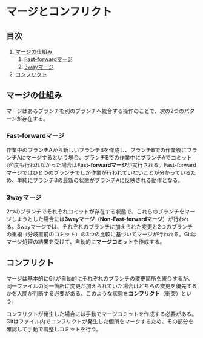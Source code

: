 # マージとコンフリクト


## 目次

1. [マージの仕組み](#マージの仕組み)
	1. [Fast-forwardマージ](#fast-forwardマージ)
	1. [3wayマージ](#3wayマージ)
1. [コンフリクト](#コンフリクト)


## マージの仕組み

マージはあるブランチを別のブランチへ統合する操作のことで、次の2つのパターンが存在する。

### Fast-forwardマージ

作業中のブランチAから新しいブランチBを作成し、ブランチBでの作業後にブランチAにマージするという場合、ブランチBでの作業中にブランチAでコミットが1度も行われなかった場合は**Fast-forwardマージ**が実行される。Fast-forwardマージではひとつのブランチでしか作業が行われていないことが分かっているため、単純にブランチBの最新の状態がブランチAに反映される動作となる。

### 3wayマージ

2つのブランチでそれぞれコミットが存在する状態で、これらのブランチをマージしようとした場合には**3wayマージ**（**Non-Fast-forwardマージ**）が行われる。3wayマージでは、それぞれのブランチに加えられた変更と2つのブランチの重複（分岐直前のコミット）の3つの比較に基づいてマージが行われる。Gitはマージ処理の結果を受けて、自動的に**マージコミット**を作成する。


## コンフリクト

マージは基本的にGitが自動的にそれぞれのブランチの変更箇所を統合するが、同一ファイルの同一箇所に変更が加えられていた場合はどちらの変更を優先するかを人間が判断する必要がある。このような状態を**コンフリクト**（衝突）という。

コンフリクトが発生した場合には手動でマージコミットを作成する必要がある。Gitはファイル内でコンフリクトが発生した個所をマークするため、その部分を確認して手動で調整しコミットを行う。
